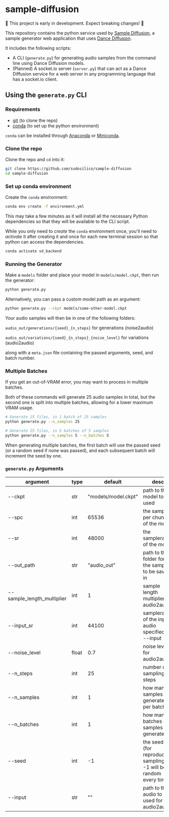 # sample-diffusion

🚧 This project is early in development. Expect breaking changes! 🚧

This repository contains the python service used by [Sample Diffusion](https://github.com/sudosilico/sample-diffusion-app), a sample generator web application that uses [Dance Diffusion](https://github.com/Harmonai-org/sample-generator).

It includes the following scripts:

- A CLI (`generate.py`) for generating audio samples from the command line using Dance Diffusion models.
- (Planned) A socket.io server (`server.py`) that can act as a Dance Diffusion service for a web server in any programming language that has a socket.io client.

## Using the `generate.py` CLI

### Requirements

- [git](https://git-scm.com/downloads) (to clone the repo)
- [conda](https://docs.conda.io/en/latest/) (to set up the python environment)

`conda` can be installed through [Anaconda](https://www.anaconda.com) or [Miniconda](https://docs.conda.io/en/latest/miniconda.html).

### Clone the repo

Clone the repo and `cd` into it:

```sh
git clone https://github.com/sudosilico/sample-diffusion
cd sample-diffusion
```

### Set up conda environment

Create the `conda` environment:

```sh
conda env create -f environment.yml
```

This may take a few minutes as it will install all the necessary Python dependencies so that they will be available to the CLI script.

While you only need to _create_ the `conda` environment once, you'll need to _activate_ it after creating it and once for each new terminal session so that python can access the dependencies.

```sh
conda activate sd_backend
```

### Running the Generator

Make a `models` folder and place your model in `models/model.ckpt`, then run the generator:

```sh
python generate.py
```

Alternatively, you can pass a custom model path as an argument:

```sh
python generate.py --ckpt models/some-other-model.ckpt
```

Your audio samples will then be in one of the following folders:

`audio_out/generations/{seed}_{n_steps}` for generations (noise2audio)

`audio_out/variations/{seed}_{n_steps}_{noise_level}` for variations (audio2audio)

along with a `meta.json` file containing the passed arguments, seed, and batch number.

### Multiple Batches

If you get an out-of-VRAM error, you may want to process in multiple batches. 

Both of these commands will generate 25 audio samples in total, but the second one is split into multiple batches, allowing for a lower maximum VRAM usage.

```sh
# Generate 25 files, in 1 batch of 25 samples
python generate.py --n_samples 25

# Generate 25 files, in 5 batches of 5 samples
python generate.py --n_samples 5 --n_batches 5
```

When generating multiple batches, the first batch will use the passed seed (or a random seed if none was passed), and each subsequent batch will increment the seed by one.

### `generate.py` Arguments

| argument                   | type  | default             | desc                                               |
|----------------------------|-------|---------------------|----------------------------------------------------|
| --ckpt                     | str   | "models/model.ckpt" | path to the model to be used                       |
| --spc                      | int   | 65536               | the samples per chunk of the model                 |
| --sr                       | int   | 48000               | the samplerate of the model                        |
| --out_path                 | str   | "audio_out"         | path to the folder for the samples to be saved in  |
| --sample_length_multiplier | int   | 1                   | sample length multiplier for audio2audio           |
| --input_sr                 | int   | 44100               | samplerate of the input audio specified in --input |
| --noise_level              | float | 0.7                 | noise level for audio2audio                        |
| --n_steps                  | int   | 25                  | number of sampling steps                           |
| --n_samples                | int   | 1                   | how many samples to generate per batch             |
| --n_batches                | int   | 1                   | how many batches of samples to generate            |
| --seed                     | int   | -1                  | the seed (for reproducible sampling), -1 will be random every time.  |
| --input                    | str   | ""                | path to the audio to be used for audio2audio       |
